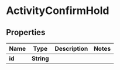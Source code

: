 

# ActivityConfirmHold


## Properties

| Name | Type | Description | Notes |
|------------ | ------------- | ------------- | -------------|
|**id** | **String** |  |  |




